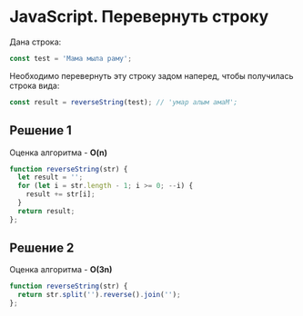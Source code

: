 # JavaScript. Перевернуть строку

Дана строка:
```javascript
const test = 'Мама мыла раму';
```
Необходимо перевернуть эту строку задом наперед, чтобы получилась строка вида:
```javascript
const result = reverseString(test); // 'умар алым амаМ';
```

## Решение 1
Оценка алгоритма - **O(n)**

```javascript
function reverseString(str) {
  let result = '';
  for (let i = str.length - 1; i >= 0; --i) {
    result += str[i];
  }
  return result;
};
```

## Решение 2
Оценка алгоритма - **O(3n)**

```javascript
function reverseString(str) {
  return str.split('').reverse().join('');
};
```
